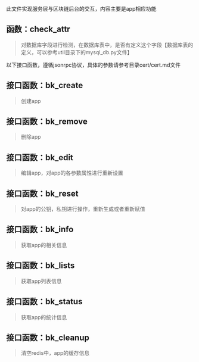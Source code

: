 此文件实现服务层与区块链后台的交互，内容主要是app相应功能

## 函数：check_attr
> 对数据库字段进行检测，在数据库表中，是否有定义这个字段【数据库表的定义，可以参考util目录下的mysql_db.py文件】

以下接口函数，遵循jsonrpc协议，具体的参数请参考目录cert/cert.md文件

## 接口函数：bk_create
> 创建app

## 接口函数：bk_remove
> 删除app

## 接口函数：bk_edit
> 编辑app，对app的各参数属性进行重新设置

## 接口函数：bk_reset
> 对app的公钥，私钥进行操作，重新生成或者重新赋值

## 接口函数：bk_info
> 获取app的相关信息

## 接口函数：bk_lists
> 获取app列表信息

## 接口函数：bk_status
> 获取app的统计信息

## 接口函数：bk_cleanup
> 清空redis中，app的缓存信息
